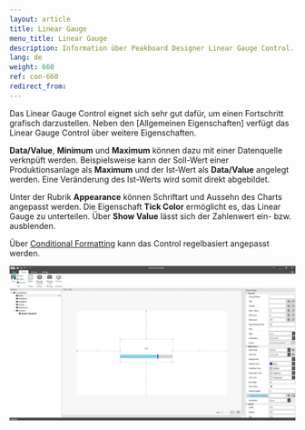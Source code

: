 ```yaml
---
layout: article
title: Linear Gauge
menu_title: Linear Gauge
description: Information über Peakboard Designer Linear Gauge Control.
lang: de
weight: 660
ref: con-660
redirect_from:
---
```


Das Linear Gauge Control eignet sich sehr gut dafür, um einen Fortschritt grafisch darzustellen.
Neben den [Allgemeinen Eigenschaften] verfügt das Linear Gauge Control über weitere Eigenschaften.

**Data/Value**, **Minimum** und **Maximum** können dazu mit einer Datenquelle verknpüft werden.
Beispielsweise kann der Soll-Wert einer Produktionsanlage als **Maximum** und der Ist-Wert als **Data/Value** angelegt werden.
Eine Veränderung des Ist-Werts wird somit direkt abgebildet.

Unter der Rubrik **Appearance** können Schriftart und Aussehn des Charts angepasst werden.
Die Eigenschaft **Tick Color** ermöglicht es, das Linear Gauge zu unterteilen.
Über **Show Value** lässt sich der Zahlenwert ein- bzw. ausblenden.

Über [Conditional Formatting](/controls/de-cf.html) kann das Control regelbasiert angepasst werden.

![linear gauge](/assets/images/Controls/linergauge/lineargauge01.png)